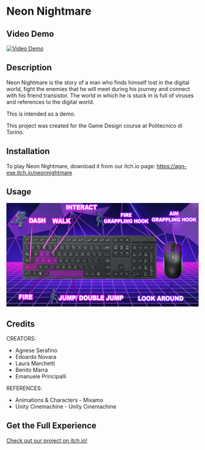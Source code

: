 # Neon Nightmare

## Video Demo
[![Video Demo](https://img.youtube.com/vi/6LVeyZY4TXI/0.jpg)](https://www.youtube.com/watch?v=6LVeyZY4TXI)


## Description
Neon Nightmare is the story of a man who finds himself lost in the digital world, fight the enemies that he will meet during his journey and connect with his friend transistor. The world in which he is stuck in is full of viruses and references to the digital world.

This is intended as a demo.

This project was created for the Game Design course at Politecnico di Torino.


## Installation
To play Neon Nightmare, download it from our itch.io page:
https://agn-ese.itch.io/neonnightmare

## Usage
![Alt text](https://github.com/chettilaura/Neon-Nightmare/blob/main/navigation.png)


## Credits
CREATORS:
- Agnese Serafino
- Edoardo Novara
- Laura Marchetti
- Benito Marra
- Emanuele Principalli

REFERENCES:
- Animations & Characters - Mixamo
- Unity Cinemachine - Unity Cinemachine


## Get the Full Experience
[Check out our project on itch.io!](https://agn-ese.itch.io/neonnightmare)
